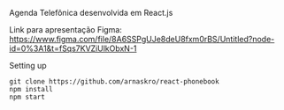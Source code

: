 Agenda Telefônica desenvolvida em React.js

Link para apresentação Figma: https://www.figma.com/file/8A6SSPgUJe8deU8fxm0rBS/Untitled?node-id=0%3A1&t=fSqs7KVZiUlkObxN-1

Setting up

    git clone https://github.com/arnaskro/react-phonebook
    npm install
    npm start
